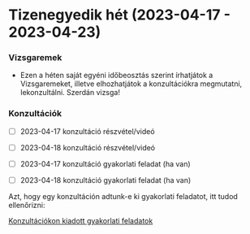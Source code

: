 # Tizenegyedik hét (2023-04-17 - 2023-04-23)

### Vizsgaremek

* Ezen a héten saját egyéni időbeosztás szerint írhatjátok a Vizsgaremeket, illetve elhozhatjátok
  a konzultációkra megmutatni, lekonzultálni. Szerdán vizsga!

### Konzultációk

* [ ] 2023-04-17 konzultáció részvétel/videó
* [ ] 2023-04-18 konzultáció részvétel/videó

* [ ] 2023-04-17 konzultáció gyakorlati feladat (ha van)
* [ ] 2023-04-18 konzultáció gyakorlati feladat (ha van)

Azt, hogy egy konzultáción adtunk-e ki gyakorlati feladatot, itt tudod ellenőrizni:

[Konzultációkon kiadott gyakorlati feladatok](https://github.com/Strukturavaltas3-Halado-Java/java-strukturavalto3-halado/blob/main/labs.md)

